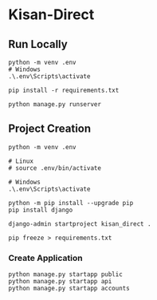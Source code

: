 # Kisan-Direct

## Run Locally
```
python -m venv .env
# Windows
.\.env\Scripts\activate

pip install -r requirements.txt 

python manage.py runserver
```

## Project Creation
```
python -m venv .env

# Linux
# source .env/bin/activate

# Windows
.\.env\Scripts\activate

python -m pip install --upgrade pip
pip install django

django-admin startproject kisan_direct .

pip freeze > requirements.txt
```

### Create Application
```
python manage.py startapp public
python manage.py startapp api
python manage.py startapp accounts
```